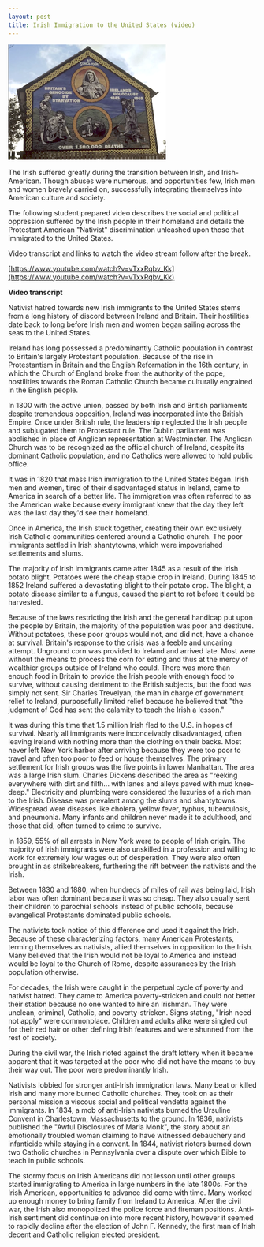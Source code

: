 ```yaml
---
layout: post
title: Irish Immigration to the United States (video)
---
```


![Irish Immigration video](/images/irelands_holocaust.png)

The Irish suffered greatly during the transition between Irish, and Irish-American. Though abuses were numerous, and opportunities few, Irish men and women bravely carried on, successfully integrating themselves into American culture and society.

The following student prepared video describes the social and political oppression suffered by the Irish people in their homeland and details the Protestant American "Nativist" discrimination unleashed upon those that immigrated to the United States.

Video transcript and links to watch the video stream follow after the break.

<!--more-->

[https://www.youtube.com/watch?v=vTxxRqbv_Kk](https://www.youtube.com/watch?v=vTxxRqbv_Kk)

**Video transcript**

Nativist hatred towards new Irish immigrants to the United States stems from a long history of discord between Ireland and Britain. Their hostilities date back to long before Irish men and women began sailing across the seas to the United States.

Ireland has long possessed a predominantly Catholic population in contrast to Britain's largely Protestant population. Because of the rise in Protestantism in Britain and the English Reformation in the 16th century, in which the Church of England broke from the authority of the pope, hostilities towards the Roman Catholic Church became culturally engrained in the English people.

In 1800 with the active union, passed by both Irish and British parliaments despite tremendous opposition, Ireland was incorporated into the British Empire. Once under British rule, the leadership neglected the Irish people and subjugated them to Protestant rule. The Dublin parliament was abolished in place of Anglican representation at Westminster. The Anglican Church was to be recognized as the official church of Ireland, despite its dominant Catholic population, and no Catholics were allowed to hold public office.

It was in 1820 that mass Irish immigration to the United States began. Irish men and women, tired of their disadvantaged status in Ireland, came to America in search of a better life. The immigration was often referred to as the American wake because every immigrant knew that the day they left was the last day they'd see their homeland.

Once in America, the Irish stuck together, creating their own exclusively Irish Catholic communities centered around a Catholic church. The poor immigrants settled in Irish shantytowns, which were impoverished settlements and slums.

The majority of Irish immigrants came after 1845 as a result of the Irish potato blight. Potatoes were the cheap staple crop in Ireland. During 1845 to 1852 Ireland suffered a devastating blight to their potato crop. The blight, a potato disease similar to a fungus, caused the plant to rot before it could be harvested.

Because of the laws restricting the Irish and the general handicap put upon the people by Britain, the majority of the population was poor and destitute. Without potatoes, these poor groups would not, and did not, have a chance at survival. Britain's response to the crisis was a feeble and uncaring attempt. Unground corn was provided to Ireland and arrived late. Most were without the means to process the corn for eating and thus at the mercy of wealthier groups outside of Ireland who could. There was more than enough food in Britain to provide the Irish people with enough food to survive, without causing detriment to the British subjects, but the food was simply not sent. Sir Charles Trevelyan, the man in charge of government relief to Ireland, purposefully limited relief because he believed that "the judgment of God has sent the calamity to teach the Irish a lesson."

It was during this time that 1.5 million Irish fled to the U.S. in hopes of survival. Nearly all immigrants were inconceivably disadvantaged, often leaving Ireland with nothing more than the clothing on their backs. Most never left New York harbor after arriving because they were too poor to travel and often too poor to feed or house themselves. The primary settlement for Irish groups was the five points in lower Manhattan. The area was a large Irish slum. Charles Dickens described the area as "reeking everywhere with dirt and filth... with lanes and alleys paved with mud knee-deep." Electricity and plumbing were considered the luxuries of a rich man to the Irish. Disease was prevalent among the slums and shantytowns. Widespread were diseases like cholera, yellow fever, typhus, tuberculosis, and pneumonia. Many infants and children never made it to adulthood, and those that did, often turned to crime to survive.

In 1859, 55% of all arrests in New York were to people of Irish origin. The majority of Irish immigrants were also unskilled in a profession and willing to work for extremely low wages out of desperation. They were also often brought in as strikebreakers, furthering the rift between the nativists and the Irish.

Between 1830 and 1880, when hundreds of miles of rail was being laid, Irish labor was often dominant because it was so cheap. They also usually sent their children to parochial schools instead of public schools, because evangelical Protestants dominated public schools.

The nativists took notice of this difference and used it against the Irish. Because of these characterizing factors, many American Protestants, terming themselves as nativists, allied themselves in opposition to the Irish. Many believed that the Irish would not be loyal to America and instead would be loyal to the Church of Rome, despite assurances by the Irish population otherwise.

For decades, the Irish were caught in the perpetual cycle of poverty and nativist hatred. They came to America poverty-stricken and could not better their station because no one wanted to hire an Irishman. They were unclean, criminal, Catholic, and poverty-stricken. Signs stating, "Irish need not apply" were commonplace. Children and adults alike were singled out for their red hair or other defining Irish features and were shunned from the rest of society.

During the civil war, the Irish rioted against the draft lottery when it became apparent that it was targeted at the poor who did not have the means to buy their way out. The poor were predominantly Irish.

Nativists lobbied for stronger anti-Irish immigration laws. Many beat or killed Irish and many more burned Catholic churches. They took on as their personal mission a viscous social and political vendetta against the immigrants. In 1834, a mob of anti-Irish nativists burned the Ursuline Convent in Charlestown, Massachusetts to the ground. In 1836, nativists published the "Awful Disclosures of Maria Monk", the story about an emotionally troubled woman claiming to have witnessed debauchery and infanticide while staying in a convent. In 1844, nativist rioters burned down two Catholic churches in Pennsylvania over a dispute over which Bible to teach in public schools.

The stormy focus on Irish Americans did not lesson until other groups started immigrating to America in large numbers in the late 1800s. For the Irish American, opportunities to advance did come with time. Many worked up enough money to bring family from Ireland to America. After the civil war, the Irish also monopolized the police force and fireman positions. Anti-Irish sentiment did continue on into more recent history, however it seemed to rapidly decline after the election of John F. Kennedy, the first man of Irish decent and Catholic religion elected president.

